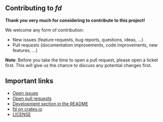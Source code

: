 ## Contributing to *fd*

**Thank you very much for considering to contribute to this project!**

We welcome any form of contribution:

  * New issues (feature requests, bug reports, questions, ideas, ...)
  * Pull requests (documentation improvements, code improvements, new features, ...)

**Note**: Before you take the time to open a pull request, please open a ticket first. This will
give us the chance to discuss any potential changes first.

## Important links

  * [Open issues](https://github.com/sharkdp/fd/issues)
  * [Open pull requests](https://github.com/sharkdp/fd/pulls)
  * [Development section in the README](https://github.com/sharkdp/fd#development)
  * [fd on crates.io](https://crates.io/crates/fd-find)
  * [LICENSE](https://github.com/sharkdp/fd/blob/master/LICENSE)
  
